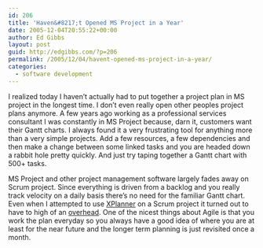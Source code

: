 ```yaml
---
id: 206
title: 'Haven&#8217;t Opened MS Project in a Year'
date: 2005-12-04T20:55:22+00:00
author: Ed Gibbs
layout: post
guid: http://edgibbs.com/?p=206
permalink: /2005/12/04/havent-opened-ms-project-in-a-year/
categories:
  - software development
---
```

I realized today I haven&#8217;t actually had to put together a project plan in MS project in the longest time. I don&#8217;t even really open other peoples project plans anymore. A few years ago working as a professional services consultant I was constantly in MS Project because, darn it, customers want their Gantt charts. I always found it a very frustrating tool for anything more than a very simple projects. Add a few resources, a few dependencies and then make a change between some linked tasks and you are headed down a rabbit hole pretty quickly. And just try taping together a Gantt chart with 500+ tasks.

MS Project and other project management software largely fades away on Scrum project. Since everything is driven from a backlog and you really track velocity on a daily basis there&#8217;s no need for the familiar Gantt chart. Even when I attempted to use [XPlanner](http://www.xplanner.org/) on a Scrum project it turned out to have to high of an [overhead](http://edgibbs.com/2005/08/29/dropping-xplanner-for-now/). One of the nicest things about Agile is that you work the plan everyday so you always have a good idea of where you are at least for the near future and the longer term planning is just revisited once a month.